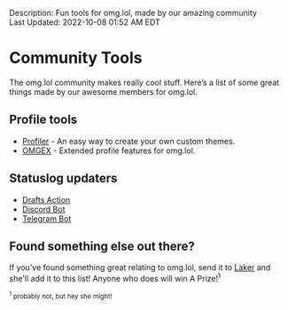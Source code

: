 Description: Fun tools for omg.lol, made by our amazing community  
Last Updated: 2022-10-08 01:52 AM EDT

# Community Tools

The omg.lol community makes really cool stuff. Here’s a list of some great things made by our awesome members for omg.lol.

## Profile tools

- [Profiler](https://profiler.omg.lol) - An easy way to create your own custom themes.
- [OMGEX](https://github.com/LITDevs/OMGex) - Extended profile features for omg.lol.

## Statuslog updaters

- [Drafts Action](https://actions.getdrafts.com/a/2DT)
- [Discord Bot](https://github.com/mmattbtw/discord-status.lol)
- [Telegram Bot](https://t.me/omgdotlolbot)

## Found something else out there?

If you've found something great relating to omg.lol, send it to [Laker](https://laker.omg.lol) and she'll add it to this list! Anyone who does will win A Prize!<sup>1</sup>

<small><sup>1</sup> probably not, but hey she might!</small>
